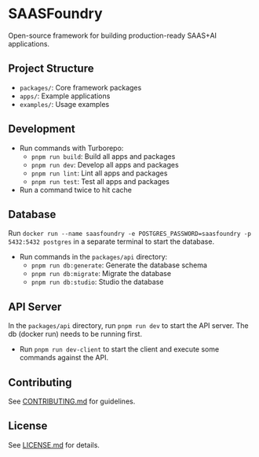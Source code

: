 # SAASFoundry

Open-source framework for building production-ready SAAS+AI applications.

## Project Structure
- `packages/`: Core framework packages
- `apps/`: Example applications
- `examples/`: Usage examples

## Development
- Run commands with Turborepo:
   - `pnpm run build`: Build all apps and packages
   - `pnpm run dev`: Develop all apps and packages
   - `pnpm run lint`: Lint all apps and packages
   - `pnpm run test`: Test all apps and packages
- Run a command twice to hit cache

## Database
Run `docker run --name saasfoundry -e POSTGRES_PASSWORD=saasfoundry -p 5432:5432 postgres` in a separate terminal to start the database.

- Run commands in the `packages/api` directory:
   - `pnpm run db:generate`: Generate the database schema
   - `pnpm run db:migrate`: Migrate the database
   - `pnpm run db:studio`: Studio the database

## API Server
In the `packages/api` directory, run `pnpm run dev` to start the API server. The db (docker run) needs to be running first.
- Run `pnpm run dev-client` to start the client and execute some commands against the API.

## Contributing
See [CONTRIBUTING.md](./CONTRIBUTING.md) for guidelines.

## License
See [LICENSE.md](./LICENSE.md) for details.